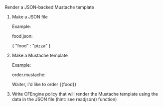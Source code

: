 Render a JSON-backed Mustache template

1. Make a JSON file
 
   Example:

     food.json:

     { "food" : "pizza" }


2. Make a Mustache template

   Example:

     order.mustache:

     Waiter, I'd like to order {{food}}

3. Write CFEngine policy that will render the Mustache 
   template using the data in the JSON file (hint:
   see readjson() function)


